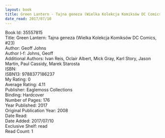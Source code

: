 ```yaml
---
layout: book
title: Green Lantern - Tajna geneza (Wielka Kolekcja Komiksów DC Comics,  no. 23)
date_read: 2017/07/10
---
```


Book Id: 35557815<br />
Title: Green Lantern: Tajna geneza (Wielka Kolekcja Komiksów DC Comics, #23)<br />
Author: Geoff Johns<br />
Author l-f: Johns, Geoff<br />
Additional Authors: Ivan Reis, Oclair Albert, Mick Gray, Karl Story, Jason Martin, Paul Cassidy, Marek Starosta<br />
ISBN: <br />
ISBN13: 9788377186237<br />
My Rating: 0<br />
Average Rating: 4.11<br />
Publisher: Eaglemoss Collections<br />
Binding: Hardcover<br />
Number of Pages: 176<br />
Year Published: 2017<br />
Original Publication Year: 2008<br />
Date Read: <br />
Date Added: 2017/07/10<br />
Exclusive Shelf: read<br />
Read Count: 1<br />

